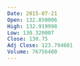 ```yaml
---
Date: 2015-07-21
Open: 132.850006
High: 132.919998
Low: 130.320007
Close: 130.75
Adj Close: 123.794601
Volume: 76756400
---
```

